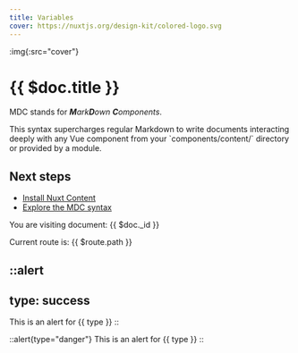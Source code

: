 ```yaml
---
title: Variables
cover: https://nuxtjs.org/design-kit/colored-logo.svg
---
```


:img{:src="cover"}

# {{ $doc.title }}

MDC stands for _**M**ark**D**own **C**omponents_.

This syntax supercharges regular Markdown to write documents interacting deeply with any Vue component from your \`components/content/\` directory or provided by a module.

## Next steps

- [Install Nuxt Content](/get-started)
- [Explore the MDC syntax](/guide/writing/mdc)

You are visiting document: {{ $doc._id }}

Current route is: {{ $route.path }}

::alert
---
type: success
---
This is an alert for {{ type }}
::

::alert{type="danger"}
This is an alert for {{ type }}
::
